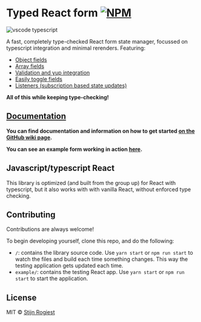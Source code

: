 # Typed React form [![NPM](https://img.shields.io/npm/v/typed-react-form.svg)](https://www.npmjs.com/package/typed-react-form)

![vscode typescript](https://github.com/CodeStix/typed-react-form/raw/master/example/public/thumb.png)

A fast, completely type-checked React form state manager, focussed on typescript integration and minimal rerenders. Featuring:

- [Object fields](https://github.com/CodeStix/typed-react-form/wiki/Object-fields)
- [Array fields](https://github.com/CodeStix/typed-react-form/wiki/Array-fields)
- [Validation and yup integration](https://github.com/CodeStix/typed-react-form/wiki/Validation)
- [Easily toggle fields](https://github.com/CodeStix/typed-react-form/wiki/Toggling-a-field)
- [Listeners (subscription based state updates)](https://github.com/CodeStix/typed-react-form/wiki/useListener)

**All of this while keeping type-checking!**

## [Documentation](https://github.com/CodeStix/typed-react-form/wiki)

**You can find documentation and information on how to get started [on the GitHub wiki page](https://github.com/CodeStix/typed-react-form/wiki).**

**You can see an example form working in action [here](https://codestix.github.io/typed-react-form/).**

## Javascript/typescript React

This library is optimized (and built from the group up) for React with typescript, but it also works with with vanilla React, without enforced type checking.

## Contributing

Contributions are always welcome!

To begin developing yourself, clone this repo, and do the following:
- `/`: contains the library source code. Use `yarn start` or `npm run start` to watch the files and build each time something changes. This way the testing application gets updated each time.
- `example/`: contains the testing React app. Use `yarn start` or `npm run start` to start the application.

## License

MIT © [Stijn Rogiest](https://github.com/CodeStix)
